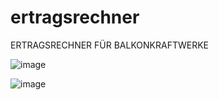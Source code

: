 # ertragsrechner
ERTRAGSRECHNER FÜR BALKONKRAFTWERKE


![image](https://github.com/sulimanfarzat/ertragsrechner/assets/24265145/4bf36c58-b49e-4e79-9eb4-10b5e6461e12)


![image](https://github.com/sulimanfarzat/ertragsrechner/assets/24265145/0eec062f-8fa2-4a70-9dac-9f6a2107a915)
